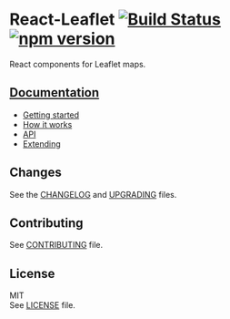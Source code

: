 # React-Leaflet [![Build Status](https://img.shields.io/travis/PaulLeCam/react-leaflet/master.svg)](https://travis-ci.org/PaulLeCam/react-leaflet) [![npm version](https://img.shields.io/npm/v/react-leaflet.svg)](https://www.npmjs.com/package/react-leaflet)

React components for Leaflet maps.

## [Documentation](https://github.com/PaulLeCam/react-leaflet/blob/master/docs/README.md)

- [Getting started](https://github.com/PaulLeCam/react-leaflet/blob/master/docs/Getting%20started.md)
- [How it works](https://github.com/PaulLeCam/react-leaflet/blob/master/docs/How%20it%20works.md)
- [API](https://github.com/PaulLeCam/react-leaflet/blob/master/docs/API.md)
- [Extending](https://github.com/PaulLeCam/react-leaflet/blob/master/docs/Extending.md)

## Changes

See the [CHANGELOG](https://github.com/PaulLeCam/react-leaflet/blob/master/CHANGELOG.md) and [UPGRADING](https://github.com/PaulLeCam/react-leaflet/blob/master/UPGRADING.md) files.

## Contributing

See [CONTRIBUTING](https://github.com/PaulLeCam/react-leaflet/blob/master/CONTRIBUTING.md) file.

## License

MIT  
See [LICENSE](https://github.com/PaulLeCam/react-leaflet/blob/master/LICENSE) file.
